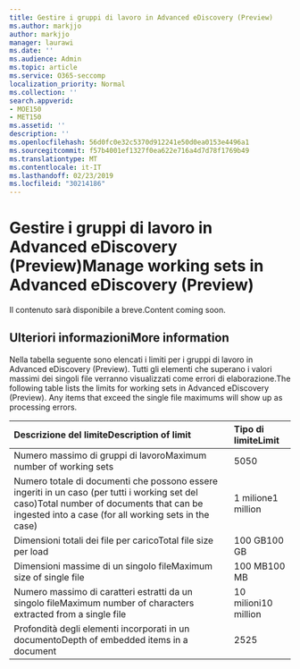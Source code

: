 ```yaml
---
title: Gestire i gruppi di lavoro in Advanced eDiscovery (Preview)
ms.author: markjjo
author: markjjo
manager: laurawi
ms.date: ''
ms.audience: Admin
ms.topic: article
ms.service: O365-seccomp
localization_priority: Normal
ms.collection: ''
search.appverid:
- MOE150
- MET150
ms.assetid: ''
description: ''
ms.openlocfilehash: 56d0fc0e32c5370d912241e50d0ea0153e4496a1
ms.sourcegitcommit: f57b4001ef1327f0ea622e716a4d7d78f1769b49
ms.translationtype: MT
ms.contentlocale: it-IT
ms.lasthandoff: 02/23/2019
ms.locfileid: "30214186"
---
```

# <a name="manage-working-sets-in-advanced-ediscovery-preview"></a><span data-ttu-id="6fde8-102">Gestire i gruppi di lavoro in Advanced eDiscovery (Preview)</span><span class="sxs-lookup"><span data-stu-id="6fde8-102">Manage working sets in Advanced eDiscovery (Preview)</span></span>  

<span data-ttu-id="6fde8-103">Il contenuto sarà disponibile a breve.</span><span class="sxs-lookup"><span data-stu-id="6fde8-103">Content coming soon.</span></span>

## <a name="more-information"></a><span data-ttu-id="6fde8-104">Ulteriori informazioni</span><span class="sxs-lookup"><span data-stu-id="6fde8-104">More information</span></span>

<span data-ttu-id="6fde8-p101">Nella tabella seguente sono elencati i limiti per i gruppi di lavoro in Advanced eDiscovery (Preview).  Tutti gli elementi che superano i valori massimi dei singoli file verranno visualizzati come errori di elaborazione.</span><span class="sxs-lookup"><span data-stu-id="6fde8-p101">The following table lists the limits for working sets in Advanced eDiscovery (Preview).  Any items that exceed the single file maximums will show up as processing errors.</span></span>
    
  |<span data-ttu-id="6fde8-107">**Descrizione del limite**</span><span class="sxs-lookup"><span data-stu-id="6fde8-107">**Description of limit**</span></span>|<span data-ttu-id="6fde8-108">**Tipo di limite**</span><span class="sxs-lookup"><span data-stu-id="6fde8-108">**Limit**</span></span>|
  |:-----|:-----|
  |<span data-ttu-id="6fde8-109">Numero massimo di gruppi di lavoro</span><span class="sxs-lookup"><span data-stu-id="6fde8-109">Maximum number of working sets</span></span>  <br/> |<span data-ttu-id="6fde8-110">50</span><span class="sxs-lookup"><span data-stu-id="6fde8-110">50</span></span>  <br/> |
  |<span data-ttu-id="6fde8-111">Numero totale di documenti che possono essere ingeriti in un caso (per tutti i working set del caso)</span><span class="sxs-lookup"><span data-stu-id="6fde8-111">Total number of documents that can be ingested into a case (for all working sets in the case)</span></span>  <br/> |<span data-ttu-id="6fde8-112">1 milione</span><span class="sxs-lookup"><span data-stu-id="6fde8-112">1 million</span></span>  <br/> |
  |<span data-ttu-id="6fde8-113">Dimensioni totali dei file per carico</span><span class="sxs-lookup"><span data-stu-id="6fde8-113">Total file size per load</span></span>  <br/> |<span data-ttu-id="6fde8-114">100 GB</span><span class="sxs-lookup"><span data-stu-id="6fde8-114">100 GB</span></span>  <br/> |
  |<span data-ttu-id="6fde8-115">Dimensioni massime di un singolo file</span><span class="sxs-lookup"><span data-stu-id="6fde8-115">Maximum size of single file</span></span>   <br/> |<span data-ttu-id="6fde8-116">100 MB</span><span class="sxs-lookup"><span data-stu-id="6fde8-116">100 MB</span></span>  <br/> |
  |<span data-ttu-id="6fde8-117">Numero massimo di caratteri estratti da un singolo file</span><span class="sxs-lookup"><span data-stu-id="6fde8-117">Maximum number of characters extracted from a single file</span></span>  <br/> |<span data-ttu-id="6fde8-118">10 milioni</span><span class="sxs-lookup"><span data-stu-id="6fde8-118">10 million</span></span>  <br/> |
  |<span data-ttu-id="6fde8-119">Profondità degli elementi incorporati in un documento</span><span class="sxs-lookup"><span data-stu-id="6fde8-119">Depth of embedded items in a document</span></span>  <br/> |<span data-ttu-id="6fde8-120">25</span><span class="sxs-lookup"><span data-stu-id="6fde8-120">25</span></span>  <br/> |
  

